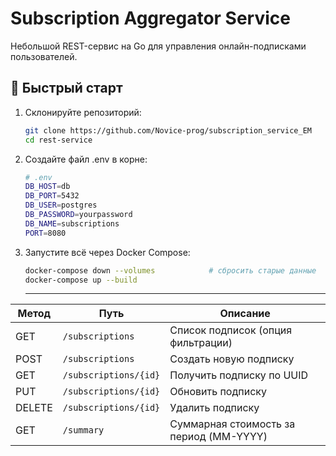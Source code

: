 # Subscription Aggregator Service

Небольшой REST-сервис на Go для управления онлайн-подписками пользователей.

## 🚀 Быстрый старт

1. Склонируйте репозиторий:
   ```bash
   git clone https://github.com/Novice-prog/subscription_service_EM
   cd rest-service
   
2. Создайте файл .env в корне:

    ```bash
    # .env
    DB_HOST=db
    DB_PORT=5432
    DB_USER=postgres
    DB_PASSWORD=yourpassword
    DB_NAME=subscriptions
    PORT=8080 
   ```

3. Запустите всё через Docker Compose:
    ```bash
    docker-compose down --volumes            # сбросить старые данные
    docker-compose up --build
   ```
   ---
| Метод  | Путь                  | Описание                                |
| ------ | --------------------- | --------------------------------------- |
| GET    | `/subscriptions`      | Список подписок (опция фильтрации)      |
| POST   | `/subscriptions`      | Создать новую подписку                  |
| GET    | `/subscriptions/{id}` | Получить подписку по UUID               |
| PUT    | `/subscriptions/{id}` | Обновить подписку                       |
| DELETE | `/subscriptions/{id}` | Удалить подписку                        |
| GET    | `/summary`            | Суммарная стоимость за период (MM-YYYY) |
